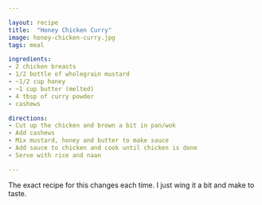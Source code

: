 ```yaml
---

layout: recipe
title:  "Honey Chicken Curry"
image: honey-chicken-curry.jpg
tags: meal

ingredients:
- 2 chicken breasts
- 1/2 bottle of wholegrain mustard
- ~1/2 cup honey
- ~1 cup butter (melted)
- 4 tbsp of curry powder
- cashews

directions:
- Cut up the chicken and brown a bit in pan/wok
- Add cashews
- Mix mustard, honey and butter to make sauce
- Add sauce to chicken and cook until chicken is done
- Serve with rice and naan

---
```


The exact recipe for this changes each time. I just wing it a bit and make to taste.
